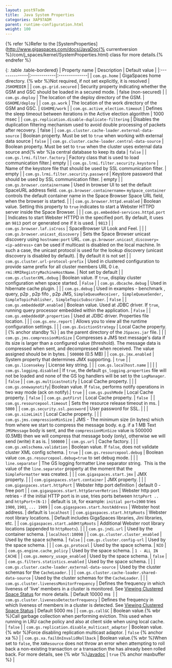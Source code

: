 ```yaml
---
layout: post97adm
title:  Java System Properties
categories: XAP97ADM
parent: runtime-configuration.html
weight: 100
---
```


{% refer %}Refer to the [SystemProperties](http://www.gigaspaces.com/docs/JavaDoc{% currentversion %}/com/j_spaces/kernel/SystemProperties.html) class for more details.{% endrefer %}

{: .table .table-bordered}
| Property name | Description | Default value |
|:--------------|:------------|:--------------|
| `com.gs.home` | GigaSpaces home directory. {% wbr %}Not required, if not set explicitly, it is resolved | `JSHOMEDIR` |
| `com.gs.grid.secured` | Security property indicating whether the GSM and GSC should be loaded in a secured mode.  | false (non-secured) |
| `com.gs.deploy` | The location of the deploy directory of the GSM. | `GSHOME/deploy` |
| `com.gs.work` | The location of the work directory of the GSM and GSC. | `GSHOME/work` |
| `com.gs.active_election.timeout` | Defines the sleep timeout between iterations in the Active election algorithm | 1000 msec |
| `com.gs.replication.disable-duplicate-filtering` | Disables the duplication filtering mechanism used to avoid double processing of packets after recovery. | false |
| `com.gs.cluster.cache-loader.external-data-source` | Boolean property. Must be set to `true` when working with external data source | `false` |
| `com.gs.cluster.cache-loader.central-data-source` | Boolean property. Must be set to `true` when the cluster uses external data source and{% wbr %}a central database to keep its data | `false` |
| `com.gs.lrmi.filter.factory` | Factory class that is used to load communication filter.| empty |
| `com.gs.lrmi.filter.security.keystore` | Name of the keystore file that should be used by SSL communication filter. | empty |
| `com.gs.lrmi.filter.security.password` | Keystore password that should be used by SSL communication filter. | empty |
| `com.gs.browser.containername` | Used in browser UI to set the default SpaceURL address field. `com.gs.browser.containername=` `mySpace_container` controls the default container name in the Space Browser Space URL field, when the browser is started. | |
| `com.gs.browser.httpd.enabled` | Boolean value. Setting this property to `true` indicates to start a Webster HTTPD server inside the Space Browser. | |
| `com.gs.embedded-services.httpd.port` | Indicates to start Webster HTTPD in the specified port. By default, it uses an `9813` port or generated one if it is used. | `9813` |
| `com.gs.browser.laf.isCross` | SpaceBrowser UI Look and Feel. | |
| `com.gs.browser.unicast_discovery` | Sets the Space Browser unicast discovery using `hostname:port` URL. `com.gs.browser.unicast_discovery=` `<ip-address>` can be used if multicast is disabled on the local machine. In such a case, the unicast protocol is used for the lookup discovery (unicast discovery is disabled by default). | By default it is not set |
| `com.gs.cluster.url-protocol-prefix` | Used in clustered configuration to provide same prefix for all cluster members URL 0 i.e. `rmi:RMIRegistryMachineHostName`\. | Not set by default |
| `com.gs.clusterXML.debug` | Boolean value. If `true`, display cluster configuration when space started. | `False` |
| `com.gs.dbcache.debug` | Used in hibernate cache plugin. | |
| `com.gs.debug` | Used in examples - benchmark , query, p2p , p2p fifo , p2p JMS, `SimpleQueueReceiver, SimpleQueueSender, SimpleTopicPublisher, SimpleTopicSubscriber`. | `False` |
| `com.gs.embeddedQP.enabled` | Boolean value. Used at JDBC driver. If `true`, running query processor embedded within the application. | `False` |
| `com.gs.embeddedQP.properties` | Used at JDBC driver. Properties file location. | |
| `com.gs.env.report` | Allows you to view all the runtime configuration settings. | |
| `com.gs.EvictionStrategy` | Local Cache property. | {% anchor standby %} |
as the parent directory of the `JSpaces.jar` file. | |
| `com.gs.jms.compressionMinSize` | Compresses a JMS text message's data if its size is larger than a configured value (threshold). The message data is compressed when sent, and decompressed when received. The value assigned should be in bytes. | `500000` (0.5 MB) |
| `com.gs.jmx.enabled` | System property that determines JMX supporting. | `true` |
| `com.gs.licensekey` | License key string. | |
| `com.gs.localhost.name` | | |
| `com.gs.logging.disabled` | If `true`, the default `gs_logging.properties` file will not be loaded and none of the GS log handlers will be set to the `LogManager`. | `false` |
| `com.gs.multicastnotify` | Local Cache property. | |
| `com.gs.onewaynotify`| Boolean value. If `false`, performs notify operations in two way mode (ack on notify).| `true` |
| `com.gs.pushMode` | Local Cache property. | `false` |
| `com.gs.putFirst` | Local Cache property. | `false`&nbsp; |
| `com.gs.resourcepool.timeout` | Sets the resource release timeout in ms. | `5000` |
| `com.gs.security.ssl.password` | User password for SSL. | |
| `com.gs.sizeLimit` | Local Cache property. | |
| `com.gs.jms.compressionMinSize` | JMS - The minimum size (in bytes) which from where we start to compress the message body. e.g. if a 1 MB Text `JMSMessage` body is sent, and the `compressionMinSize` value is 500000 (0.5MB) then we will compress that message body (only), otherwise we will send (write) it as is. | `500000` |
| `com.gs.url` | Cache factory. | |
| `com.gs.xmlschema.validation` | Boolean value. If `false`, does not validate cluster XML config schema. | `true` |
| `com.gs.resourcepool.debug` | Boolean value `com.gs.resourcepool.debug=true` to set debug mode. | |
| `line.separator` | The GS logging formatter Line separator string.&nbsp; This is the value of the `line.separator` property at the moment that the `SimpleFormatter` was created. | |
| `com.gigaspaces.start.jmx` | JMX property. | |
| `com.gigaspaces.start.container` | JMX property. | |
| `com.gigaspaces.start.httpPort` | Webster http port definition | default 0 - free port |
| `com.gigaspaces.start.httpServerRetries` | Webster http port retries - if the initial HTTP port is in use, tries ports between `httpPort ..` and `httpPort+(N-1)` | default is `10`, for example: `initial port=1900` tries `1900`, `1901`, `... 1909` |
| `com.gigaspaces.start.hostAddress` | Webster host address. | default is `localhost` |
| `com.gigaspaces.start.httpRoots` | Webster root library locations. | Default includes GigaSpaces libraries, Jini libraries, etc. |
| `com.gigaspaces.start.addHttpRoots` | Additional Webster root library locations (appended to `httpRoots`). | |
| `com.gs.jndi.url` | Used by the container schema. | `localhost:10098` |
| `com.gs.cluster.cluster_enabled` | Used by the space schema. | `false` |
| `com.gs.cluster.config-url` | Used by the space schema. | |
| `com.gs.protocol` | Used by the space schema. | `NIO` |
| `com.gs.engine.cache_policy` | Used by the space schema. | `1 - ALL IN CACHE` |
| `com.gs.memory_usage_enabled` | Used by the space schema. | `false` |
| `com.gs.filters.statistics.enabled` | Used by the space schema. | |
| `com.gs.cluster.cache-loader.external-data-source` | Used by the cluster schemas for the `CacheLoader`. | |
| `com.gs.cluster.cache-loader.shared-data-source` | Used by the cluster schemas for the `CacheLoader`. | |
| `com.gs.cluster.livenessMonitorFrequency` | Defines the frequency in which liveness of 'live' members in a cluster is monitored. See [Viewing Clustered Space Status](./troubleshooting-viewing-clustered-space-status.html) for more details. | Default 10000 ms&nbsp; |
| `com.gs.cluster.livenessDetectorFrequency` | Defines the frequency in which liveness of members in a cluster is detected. See [Viewing Clustered Space Status](./troubleshooting-viewing-clustered-space-status.html) | Default 5000 ms |
| `com.gs.callGC` | Boolean value.{% wbr %}Call garbage collection when performing eviction. This used when running in LRU cache policy and also at client side when using local cache. | `false` |
| `com.gs.replication.disable_multicast_adaptor` | Boolean value.{% wbr %}Force disabling replication multicast adaptor. | `false` {% anchor xa %} |
| `com.gs.xa.failOnInvalidRollback` | Boolean value.{% wbr %}When set to `false`, the `XAResource` does not throw an error when attempting to roll back a non-existing transaction or a transaction the has already been rolled back. For more details, see {% wbr %}[Javadoc](http://docs.oracle.com/javase/1.5.0/docs/api/javax/transaction/xa/XAResource.html) | `true` {% anchor maxbuffer %} |
